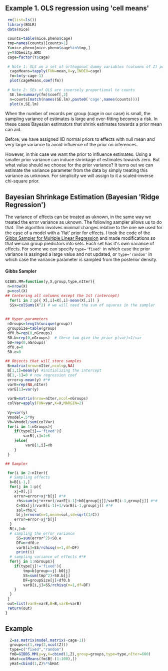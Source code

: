 
## Example 1. OLS regression using 'cell means'

```R
 rm(list=ls())
 library(BGLR)
 data(mice)
 
 counts=table(mice.pheno$cage)
 tmp=names(counts)[counts>1]
 Y=mice.pheno[mice.pheno$cage%in%tmp,]
 y=Y$Obesity.BMI
 cage=factor(Y$cage)
 
 # Note 1: OLS on a set of orthogonal dummy variables (columns of Z) produces 'cell means'
  cageMeans=tapply(FUN=mean,X=y,INDEX=cage)
  fm=lm(y~cage-1)
  plot(cageMeans,coef(fm))
  
 # Note 2: SEs of OLS are inversely proportional to counts
  SE.lm=summary(fm)$coef[,2]
  n=counts[match(names(SE.lm),paste0('cage',names(counts)))]
  plot(n,SE.lm)
```

When the number of records per group (cage in our case) is small, the sampling variance of estimates is large and over-fitting becomes a risk. In these cases Bayesian estimators that shrink estimates towards a prior mean can aid. 

Before, we have assigned IID normal priors to effects with null mean and very large variance to avoid influence of the prior on inferences.

However, in this case we want the prior to influence estimates. Using a smaller prior variance can induce shrinkage of estimates towards zero. But what value should we choose for the prior variance? It turns out we can estimate the variance parameter from the data by simply treating this variance as unknown. For simplicity we will assign to it a scaled-inverse chi-square prior.


## Bayesian Shrinkage Estimation (Bayesian 'Ridge Regression')

The variance of effects can be treated as uknown, in the same way we treated the error variance as uknown. The following sampler allows us to do that. The algorithm involves minimal changes relative to the one we used for the case of a model with a 'flat' prior for effects. I took the code of the [Gibbs Sampler for Multiple Linear Regression](https://github.com/gdlc/STT465/blob/master/gibbsLinearRegression.md) and made modifications so that we can group predictors into sets. Each set has it's own variance of effects. For some we can specify `type='fixed'` in which case the prior variance is assinged a large value and not updated, or `type='random'` in which case the variance parameter is sampled from the posterior density.

#### Gibbs Sampler

```R
GIBBS.MM=function(y,X,group,type,nIter){
 n=nrow(X)
 p=ncol(X)
## Centering all columns except the 1st (intercept)
  for(i in 2:p){ X[,i]=X[,i]-mean(X[,i]) }
  SSx=colSums(X^2) # we will need the sum of squares in the sampler
  
    
## Hyper-parameters
 nGroups=length(unique(group))
 groupSize=table(group)
 df0.b=rep(0,nGroups)
 S0.b=rep(0,nGroups)  # these two give the prior p(var)=1/var
 b0=rep(0,nGroups)
 df0.e=0
 S0.e=0
 
## Objects that will store samples
 B=matrix(nrow=nIter,ncol=p,NA)
 B[1,1]=mean(y) #initializing the intercept
 B[1,-1]=0 # now regression coef
 error=y-mean(y) #*#
 varE=rep(NA,nIter)
 varE[1]=var(y)
 
 varB=matrix(nrow=nIter,ncol=nGroups)
 colVar=apply(FUN=var,X=X,MARGIN=2)
 
 Vy=var(y)
 Vmodel=.5*Vy
 Vb=Vmodel/sum(colVar)
 for(i in 1:nGroups){
 	if(type[i]=='fixed'){
 		varB[,i]=1e6
 	}else{
 	     varB[1,i]=Vb
 	}
 }

## Sampler

 for(i in 2:nIter){
  # Sampling effects
  b=B[i-1,]
  for(j in 1:p){ 
    xj=X[,j]
    error=error+xj*b[j] #*#
     rhs=sum(xj*error)/varE[i-1]+b0[group[j]]/varB[i-1,group[j]] #*#
     C=SSx[j]/varE[i-1]+1/varB[i-1,group[j]] #*#
     sol=rhs/C
     b[j]=rnorm(n=1,mean=sol,sd=sqrt(1/C))
    error=error-xj*b[j]
  }
  B[i,]=b
  # sampling the error variance
 	 SS=sum(error^2)+S0.e
 	 DF=n+df0.e
 	 varE[i]=SS/rchisq(n=1,df=DF)
 	 print(i)
  # sampling variance of effects #*#
  for(j in 1:nGroups){
  	if(type[j]!='fixed'){ 
  		tmp=b[group==j]-b0[j]
  		SS=sum(tmp^2)+S0.b[j]
  		DF=groupSize[j]+df0.b
  		varB[i,j]=SS/rchisq(n=1,df=DF)
  	}
  }
 }
 out=list(varE=varE,B=B,varB=varB)
 return(out)
}
```

## Example

```R
  Z=as.matrix(model.matrix(~cage-1))
  groups=c(1,rep(2,ncol(Z)))
  type=c("fixed","random")
  fmB=GIBBS.MM(y=y,X=cbind(1,Z),group=groups,type=type,nIter=600)
  bHat=colMeans(fm$B[-(1:100),])
  yHat=cbind(1,Z)%*%bHat
```

